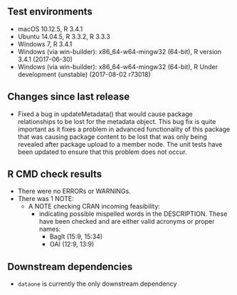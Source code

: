 ## Test environments

* macOS 10.12.5, R 3.4.1
* Ubuntu 14.04.5, R 3.3.2, R 3.3.3
* Windows 7, R 3.4.1
* Windows (via win-builder): x86_64-w64-mingw32 (64-bit), R version 3.4.1 (2017-06-30)
* Windows (via win-builder): x86_64-w64-mingw32 (64-bit), R Under development (unstable) (2017-08-02 r73018)

## Changes since last release

* Fixed a bug in updateMetadata() that would cause package relationships to be lost
  for the metadata object. This bug fix is quite important as it fixes a problem in 
  advanced functionality of this package that was causing package content to be lost 
  that was only being revealed after package upload to a member node. The unit tests 
  have been updated to ensure that this problem does not occur.

## R CMD check results

* There were no ERRORs or WARNINGs.
* There was 1 NOTE:
  - A NOTE checking CRAN incoming feasibility:
    - indicating possible mispelled words in the DESCRIPTION. These have been checked
      and are either valid acronyms or proper names:
      - BagIt (15:9, 15:34)
      - OAI (12:9, 13:9)

## Downstream dependencies

* `dataone` is currently the only downstream dependency 
